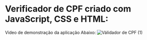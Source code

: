# Verificador de CPF criado com JavaScript, CSS e HTML:

 Video de demonstração da aplicação Abaixo:
![Válidador de CPF (1)](https://user-images.githubusercontent.com/84752760/134267367-47ecaf05-f242-48c5-aab4-1c163869a0e3.gif)
